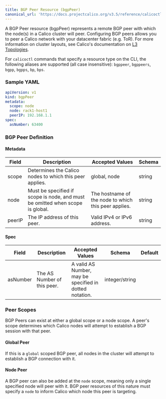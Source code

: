 ```yaml
---
title: BGP Peer Resource (bgpPeer)
canonical_url: 'https://docs.projectcalico.org/v3.5/reference/calicoctl/resources/bgppeer'
---
```


A BGP Peer resource (bgpPeer) represents a remote BGP peer with which the node(s) in a Calico
cluster will peer.  Configuring BGP peers allows you to peer a
Calico network with your datacenter fabric (e.g. ToR). For more
information on cluster layouts, see Calico's documentation on
[L3 Topologies]({{site.baseurl}}/{{page.version}}/reference/private-cloud/l3-interconnect-fabric).

For `calicoctl` commands that specify a resource type on the CLI, the following
aliases are supported (all case insensitive): `bgppeer`, `bgppeers`, `bgpp`, `bgpps`, `bp`, `bps`.

### Sample YAML

```yaml
apiVersion: v1
kind: bgpPeer
metadata:
  scope: node
  node: rack1-host1
  peerIP: 192.168.1.1
spec:
  asNumber: 63400
```

### BGP Peer Definition

#### Metadata

| Field       | Description                 | Accepted Values   | Schema |
|-------------|-----------------------------|-------------------|--------|
| scope    | Determines the Calico nodes to which this peer applies. | global, node | string |
| node     | Must be specified if scope is node, and must be omitted when scope is global. | The hostname of the node to which this peer applies. | string |
| peerIP   | The IP address of this peer. | Valid IPv4 or IPv6 address.  | string |

#### Spec

| Field       | Description                 | Accepted Values   | Schema | Default    |
|-------------|-----------------------------|-------------------|--------|------------|
| asNumber | The AS Number of this peer. | A valid AS Number, may be specified in dotted notation. | integer/string |

### Peer Scopes

BGP Peers can exist at either a global scope or a node scope.  A peer's scope
determines which Calico nodes will attempt to establish a BGP session with that peer.

#### Global Peer

If this is a `global` scoped BGP peer, all nodes in the cluster will attempt to
establish a BGP connection with it.

#### Node Peer

A BGP peer can also be added at the `node` scope, meaning only a single specified
node will peer with it. BGP peer resources of this nature must specify a `node`
to inform Calico which node this peer is targeting.

